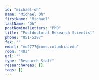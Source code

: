 ```yaml
---
id: "michael-oh"
name: "Michael Oh"
firstName: "Michael"
lastName: "Oh"
postNominalLetters: "PhD"
title: "Postdoctoral Research Scientist"
phone: "851-5287"
fax: ""
email: "mo2777@cumc.columbia.edu"
room: "403"
url: ""
type: "Research Staff"
researchAreas: []
tags: []
---
```

